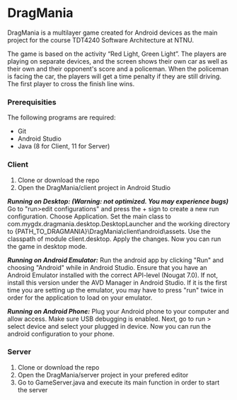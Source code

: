 # **DragMania**

DragMania is a multilayer game created for Android devices as the main project for the course TDT4240 Software Architecture at NTNU. 

The game is based on the activity “Red Light, Green Light”. The players are playing on separate devices,
and the screen shows their own car as well as their own and their opponent's score and a policeman. When the policeman is facing
the car, the players will get a time penalty if they are still driving. The first player to cross the finish line wins. 

### **Prerequisities**
The following programs are required: 
- Git
- Android Studio
- Java (8 for Client, 11 for Server)


### **Client**
  1. Clone or download the repo
  2. Open the DragMania/client project in Android Studio 
  
  ***Running on Desktop: (Warning: not optimized. You may experience bugs)***
  Go to "run>edit configurations" and press the + sign to create a new run configuration. Choose Application. Set the main class to com.mygdx.dragmania.desktop.DesktopLauncher and the working directory to {PATH_TO_DRAGMANIA}\DragMania\client\android\assets. Use the classpath of module client.desktop. 
Apply the changes. Now you can run the game in desktop mode. 

  ***Running on Android Emulator:***
  Run the android app by clicking "Run" and choosing "Android" while in Android Studio. Ensure that you have an Android Emulator installed with the correct API-level (Nougat 7.0). If not, install this version under the AVD Manager in Android Studio. If it is the first time you are setting up the emulator, you may have to press "run" twice in order for the application to load on your emulator. 
  
  ***Running on Android Phone:***
  Plug your Android phone to your computer and allow access. Make sure USB debugging is enabled. Next, go to run > select device and select your plugged in device. Now you can run the android configuration to your phone. 

### **Server**
  1. Clone or download the repo
  2. Open the DragMania/server project in your prefered editor
  3. Go to GameServer.java and execute its main function in order to start the server 
